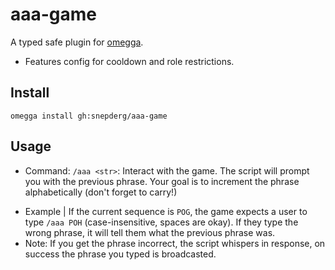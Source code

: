 <!--

When uploading your plugin to github/gitlab
start your repo name with "omegga-"

example: https://github.com/snepderg/omegga-aaa-game

Your plugin will be installed via omegga install gh:snepderg/aaa-game

-->

# aaa-game

A typed safe plugin for [omegga](https://github.com/brickadia-community/omegga).

- Features config for cooldown and role restrictions.

## Install

`omegga install gh:snepderg/aaa-game`

## Usage

* Command: `/aaa <str>`: Interact with the game. The script will prompt you with the previous phrase. Your goal is to increment the phrase alphabetically (don't forget to carry!)
- Example | If the current sequence is `POG`, the game expects a user to type `/aaa POH` (case-insensitive, spaces are okay). If they type the wrong phrase, it will tell them what the previous phrase was.
- Note: If you get the phrase incorrect, the script whispers in response, on success the phrase you typed is broadcasted.
